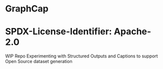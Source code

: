 # GraphCap
# SPDX-License-Identifier: Apache-2.0

WIP Repo Experimenting with Structured Outputs and Captions to support Open Source dataset generation


